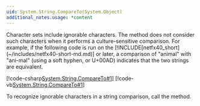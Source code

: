 ```yaml
---
uid: System.String.CompareTo(System.Object)
additional_notes.usage: *content
---
```


<p>Character sets include ignorable characters. The<xref href="System.String.CompareTo(System.Object)"></xref> method does not consider such characters when it performs a culture-sensitive comparison. For example, if the following code is run on the [!INCLUDE[netfx40_short](~/includes/netfx40-short-md.md)] or later, a comparison of "animal" with "ani-mal" (using a soft hyphen, or U+00AD) indicates that the two strings are equivalent.  
  
 [!code-csharp[System.String.CompareTo#1](~/samples/snippets/csharp/VS_Snippets_CLR_System/system.string.compareto/cs/compareto1.cs#1)]
 [!code-vb[System.String.CompareTo#1](~/samples/snippets/visualbasic/VS_Snippets_CLR_System/system.string.compareto/vb/compareto1.vb#1)]  
  
 To recognize ignorable characters in a string comparison, call the<xref href="System.String.CompareOrdinal(System.String,System.String)"></xref> method.</p>


